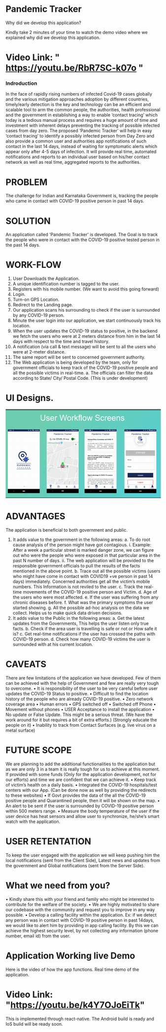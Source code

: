 # Pandemic Tracker
Why did we develop this application?

Kindly take 2 minutes of your time to watch the demo video where we explained why did we develop this application.

# Video Link: " https://youtu.be/RbR7SC-k07o "

### Indroduction
In the face of rapidly rising numbers of infected Covid-19 cases globally and the various mitigation approaches adoption by different countries, timely/early detection is the key and technology can be an efficient and scalable tool to arm the common people, the authorities, health professional and the government in establishing a way to enable ‘contact tracing’ which today is a tedious manual process and requires a huge amount of time and investment with inherent delays preventing the tracking of possible infected cases from day zero. 
The proposed ‘Pandemic Tracker’ will help in easy ‘contact tracing’ to identify a possibly infected person from Day Zero and also provide a common user and authorities app notifications of such contact in the last 14 days, instead of waiting for symptomatic alerts which appear only after 4-5 days of infection.  It will provide real time, automated notifications and reports to an individual user based on his/her contact network as well as real time, aggregated reports to the authorities.

# PROBLEM
The challenge for Indian and Karnataka Government is, tracking the people who came in contact with COVID-19 positive person in past 14 days.

# SOLUTION
An application called 'Pandemic Tracker' is developed. The Goal is to track the people who were in contact with the COVID-19 positive tested person in the past 14 days.

# WORK-FLOW
  1.	User Downloads the Application.
  2.	A unique identification number is tagged to the user.
  3.	Registers with his mobile number. (We want to avoid this going forward)
  4.	Login.
  5.	Turn-on GPS Location.
  6.	Redirect to the Landing page.
  7.	Our application scans his surrounding to check if the user is surrounded by any COVID-19 person.
  8.	Minute the user login into our application, we start continuously track his location.
  9.	When the user updates the COVID-19 status to positive, in the backend we fetch the users who were at 2 meters distance from him in the last 14 days with respect to the time and travel history. 
  10.	A notification (via call & text message) will be sent to all the users who were at 2-meter distance. 
  11.	The same report will be sent to concerned government authority.
  12.	The Web application is being developed by the team, only for government officials to keep track of the COVID-19 positive people and all the possible victims in real-time.
      a.	The officials can filter the data according to State/ City/ Postal Code. (This is under development)

# UI Designs.
![](images/Pandemic_UI.PNG)
# ADVANTAGES
The application is beneficial to both government and public. 
  1.	It adds value to the government in the following areas:
    a.	To do root cause analysis of the person might have got contagious. 
      i.	Example: After a week a particular street is marked danger zone, we can figure out who were the people who were exposed in that particular area in the past N number of days. 
      ii.	The web application will be provided to the responsible government officials to pull the results of the facts mentioned in the above point. 
    b.	Trace out all the possible victims (users who might have come in contact with COVID19 +ve person in past 14 days) immediately. Concerned authorities get all the victim’s mobile numbers. This Information is not reviled to the user.
    c.	Track the real-time movements of the COVID-19 positive person and Victim. 
    d.	Age of the users who were most affected.
    e.	If the user was suffering from any chronic diseases before.
    f.	What was the primary symptoms the user started showing.
    g.	All the possible ad-hoc analysis on the data we collect. Helps us to make quick data driven decisions.
  2.	It adds value to the Public in the following areas:
    a.	Get the latest updates from the Governments, This helps the user listen only true facts. 
    b.	Check if the area user is travelling is safe or not or How safe it is?
    c.	Get real-time notifications if the user has crossed the paths with COVID-19 person.
    d.	Check how many COVID-19 victims the user is surrounded with at his current location.

# CAVEATS
There are few limitations of the application we have developed. Few of them can be achieved with the help of Government and few are really very tough to overcome.
  •	It is responsibility of the user to be very careful before user updates the COVID-19 Status to positive.
  •	Difficult to find the location history of the people who are already COVID-19 positive.
  •	Zero network coverage area 
  •	Human errors
  •	GPS switched off 
  •	Switched off Phone
  •	Movement without phones
  •	USER Acceptance to install the application
  •	No update or False Update. This might be a serious threat. (We have the work around for it but requires a bit of extra efforts.) (Strongly educate the people on it)
  •	Inability to track from Contact Surfaces (e.g. live virus on a metal surface)

# FUTURE SCOPE
We are planning to add the additional functionalities to the application but as we are only 3 in a team it is really tough for us to achieve at this moment. If provided with some funds (Only for the application development, not for our efforts) and time we are confident that we can achieve it. 
  •	Keep track of victim’s health on a daily basis.
  •	Integrated the COVID-19 hospitals/test centers with our App. (Can be done now as well by providing the redirects to these websites)
  •	If Govt provides the data of the all the COVID-19 positive people and Quarantined people, then it will be shown on the map.
  •	An alert to be sent if the user is surrounded by COVID-19 positive person within 500 meters range.
  •	Measure the body temperature of the user if the user device has heat sensors and allow user to synchronize, he/she’s smart watch with the application.

# USER RETENTATION
To keep the user engaged with the application we will keep pushing him the local notifications (sent from the Client Side), Latest news and updates from the government and Global notifications (sent from the Server Side).

# What we need from you?
•	Kindly share this with your friend and family who might be interested to contribute for the welfare of the society.
•	We are highly motivated to share our codebase with the community and request you to improve in any way possible.
•	Develop a calling facility within the application. Ex: if we detect any person was in contact with COVID-19 positive person in past 14days, we would like to alert him by providing in app calling facility. By this we can achieve the highest security level, by not collecting any information (phone number, email id) from the user.

# Application Working live Demo
  Here is the video of how the app functions. Real time demo of the application.
# Video Link: "https://youtu.be/k4Y7OJoEiTk"

This is implemented through react-native. The Android build is ready and IoS build will be ready soon. 


 




